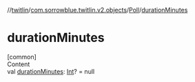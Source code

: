 //[twitlin](../../index.md)/[com.sorrowblue.twitlin.v2.objects](../index.md)/[Poll](index.md)/[durationMinutes](duration-minutes.md)



# durationMinutes  
[common]  
Content  
val [durationMinutes](duration-minutes.md): [Int](https://kotlinlang.org/api/latest/jvm/stdlib/kotlin/-int/index.html)? = null  



